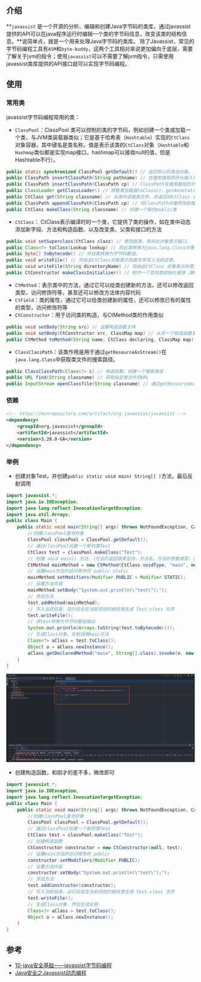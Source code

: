 ## 介绍
**`javassist` 是一个开源的分析、编辑和创建Java字节码的类库，通过javassist提供的API可以在java程序运行时编辑一个类的字节码信息，改变该类的结构信息。**说简单点，就是一个用来处理Java字节码的类库。
除了Javassist，常见的字节码编程工具有`ASM`和`byte-buddy`，这两个工具相对来说更加偏向于底层，需要了解关于jvm的指令；使用`javassist`可以不需要了解jvm指令，只需使用javassist类库提供的API接口就可以实现字节码编程。

## 使用
### 常用类
javassist字节码编程常用的类：

- `ClassPool`：ClassPool 类可以控制的类的字节码，例如创建一个类或加载一个类，与JVM类装载器类似；它是基于哈希表（`Hashtable`）实现的`CtClass`对象容器，其中键名是类名称，值是表示该类的`CtClass`对象（`Hashtable`和`Hashmap`类似都是实现map接口，hashmap可以接收null的值，但是Hashtable不行）。
```java
public static synchronized ClassPool getDefault() // 返回默认的类池对象。
public ClassPath insertClassPath(String pathname) // 在搜索路径的开头插入目录或jar（或zip）文件。
public ClassPath insertClassPath(ClassPath cp) // ClassPath在搜索路径的开头插入一个对象。
public ClassLoader getClassLoader() // 获取类加载器toClass()，getAnnotations()在 CtClass等
public CtClass get(String classname) // 从源中读取类文件，并返回对CtClass 表示该类文件的对象的引用。
public ClassPath appendClassPath(ClassPath cp) // 将ClassPath对象附加到搜索路径的末尾。
public CtClass makeClass(String classname) // 创建一个新的public类
```

- `CtClass`： CtClass表示编译时的一个类，它提供了类的操作，如在类中动态添加新字段、方法和构造函数、以及改变类、父类和接口的方法
```java
public void setSuperclass(CtClass clazz) // 更改超类，除非此对象表示接口。
public Class<?> toClass(Lookup lookup) // 将此类转换为java.lang.Class对象。
public byte[] toBytecode() // 将该类转换为字节码数组。
public void writeFile() // 将由此CtClass对象表示的类文件写入当前目录。
public void writeFile(String directoryName) // 将由此CtClass 对象表示的类文件写入本地磁盘。
public CtConstructor makeClassInitializer() // 制作一个空的类初始化程序（静态构造函数）。
```

- `CtMethod`：表示类中的方法，通过它可以给类创建新的方法，还可以修改返回类型，访问修饰符等，甚至还可以修改方法体内容代码
- `CtField`：类的属性，通过它可以给类创建新的属性，还可以修改已有的属性的类型，访问修饰符等
- `CtConstructor`：用于访问类的构造，与CtMethod类的作用类似
```java
public void setBody(String src) // 设置构造函数主体
public void setBody(CtConstructor src, ClassMap map) // 从另一个构造函数复制一个构造函数主体。
public CtMethod toMethod(String name, CtClass declaring, ClassMap map) // 复制此构造函数并将其转换为方法
```

- `ClassClassPath`：该类作用是用于通过`getResourceAsStream()`在`java.lang.Class`中获取类文件的搜索路径。
```java
public ClassClassPath(Class<?> c) // 构造函数，创建一个搜索路径
public URL find(String classname) // 获取指定类文件的URL
public InputStream openClassfile(String classname) // 通过getResourceAsStream()获取类
```
### 依赖
```xml
<!-- https://mvnrepository.com/artifact/org.javassist/javassist -->
<dependency>
    <groupId>org.javassist</groupId>
    <artifactId>javassist</artifactId>
    <version>3.28.0-GA</version>
</dependency>
```
### 举例

- 创建对象Test，并创建`public static void main( String[] )`方法，最后反射调用
```java
import javassist.*;
import java.io.IOException;
import java.lang.reflect.InvocationTargetException;
import java.util.Arrays;
public class Main {
    public static void main(String[] args) throws NotFoundException, CannotCompileException, IOException, IllegalAccessException, InstantiationException, NoSuchMethodException, InvocationTargetException {
        //创建classPool类池对象
        ClassPool classPool = ClassPool.getDefault();
        // 通过classPool创建一个新的类Test
        CtClass test = classPool.makeClass("Test");
        // 创建 void main() 方法，（方法的返回值类型你，方法名，方法的参数类型，方法所属的类）
        CtMethod mainMethod = new CtMethod(CtClass.voidType, "main", new CtClass[]{classPool.get(String[].class.getName())}, test);
        // 设置main方法的访问修饰符 public static
        mainMethod.setModifiers(Modifier.PUBLIC + Modifier.STATIC);
        // 设置方法内容
        mainMethod.setBody("System.out.println(\"test\");");
        // 添加方法
        test.addMethod(mainMethod);
        // 写入当前目录，运行后会在当前项目的根目录生成 Test.class 文件
        test.writeFile();
        // 讲test转换为字节码数组输出
        System.out.println(Arrays.toString(test.toBytecode()));
        // 生成Class对象，反射调用main方法
        Class<?> aClass = test.toClass();
        Object o = aClass.newInstance();
        aClass.getDeclaredMethod("main", String[].class).invoke(o, new String[1]);
    }
}
```
![](./08.javassist字节码编程.assets/2023_05_19_10_16_16_ruT6bgCJ.png)



- 创建构造函数，和刚才的差不多，微改即可
```java
import javassist.*;
import java.io.IOException;
import java.lang.reflect.InvocationTargetException;
public class Main {
    public static void main(String[] args) throws NotFoundException, CannotCompileException, IOException, IllegalAccessException, InstantiationException, NoSuchMethodException, InvocationTargetException {
        //创建classPool类池对象
        ClassPool classPool = ClassPool.getDefault();
        // 通过classPool创建一个新的类Test
        CtClass test = classPool.makeClass("Test");
        // 创建构造函数
        CtConstructor constructor = new CtConstructor(null, test);
        // 设置main方法的访问修饰符 public
        constructor.setModifiers(Modifier.PUBLIC);
        // 设置方法内容
        constructor.setBody("System.out.println(\"test\");");
        // 添加方法
        test.addConstructor(constructor);
        // 写入当前目录，运行后会在当前项目的根目录生成 Test.class 文件
        test.writeFile();
        // 生成Class对象，然后生成实例
        Class<?> aClass = test.toClass();
        Object o = aClass.newInstance();
    }
}
```
## 参考

- [10-java安全基础——javassist字节码编程](https://blog.csdn.net/qq_35733751/article/details/118944928)
- [Java安全之Javassist动态编程](8f831bce04e38effa474cc846ef19078)
